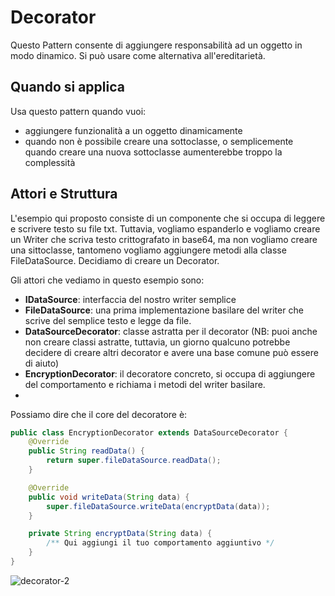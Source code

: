 # Decorator 
Questo Pattern consente di aggiungere responsabilità ad un oggetto in modo dinamico.
Si può usare come alternativa all'ereditarietà.

## Quando si applica
Usa questo pattern quando vuoi:
- aggiungere funzionalità a un oggetto dinamicamente
- quando non è possibile creare una sottoclasse, o semplicemente quando creare una nuova sottoclasse aumenterebbe troppo la complessità

## Attori e Struttura
L'esempio qui proposto consiste di un componente che si occupa di leggere e scrivere testo su file txt.
Tuttavia, vogliamo espanderlo e vogliamo creare un Writer che scriva testo crittografato in base64, ma non vogliamo creare una sittoclasse, tantomeno vogliamo aggiungere metodi alla classe FileDataSource.
Decidiamo di creare un Decorator.

Gli attori che vediamo in questo esempio sono:
- **IDataSource**: interfaccia del nostro writer semplice
- **FileDataSource**: una prima implementazione basilare del writer che scrive del semplice testo e legge da file.
- **DataSourceDecorator**: classe astratta per il decorator (NB: puoi anche non creare classi astratte, tuttavia, un giorno qualcuno potrebbe decidere di creare altri decorator e avere una base comune può essere di aiuto)
- **EncryptionDecorator**: il decoratore concreto, si occupa di aggiungere del comportamento e richiama i metodi del writer basilare.
- 
Possiamo dire che il core del decoratore è:

```java
public class EncryptionDecorator extends DataSourceDecorator {
    @Override
    public String readData() {
        return super.fileDataSource.readData();
    }

    @Override
    public void writeData(String data) {
        super.fileDataSource.writeData(encryptData(data));
    }

    private String encryptData(String data) {
        /** Qui aggiungi il tuo comportamento aggiuntivo */
    }
}
```

![decorator-2](https://github.com/leotodisco/Design-Patterns/assets/80098232/088138e4-695c-4165-8ebd-10e9875e6d59)

